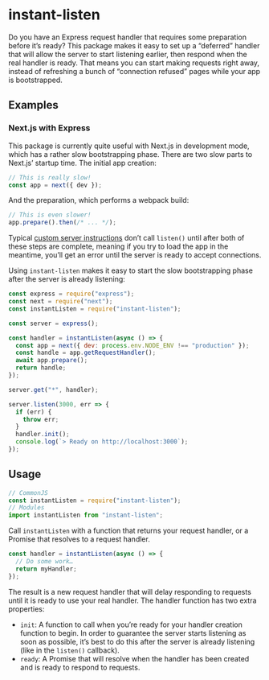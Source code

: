 # instant-listen

Do you have an Express request handler that requires some preparation before
it’s ready? This package makes it easy to set up a “deferred” handler that will
allow the server to start listening earlier, then respond when the real handler
is ready. That means you can start making requests right away, instead of
refreshing a bunch of “connection refused” pages while your app is bootstrapped.

## Examples

### Next.js with Express

This package is currently quite useful with Next.js in development mode, which
has a rather slow bootstrapping phase. There are two slow parts to Next.js’
startup time. The initial app creation:

```js
// This is really slow!
const app = next({ dev });
```

And the preparation, which performs a webpack build:

```js
// This is even slower!
app.prepare().then(/* ... */);
```

Typical [custom server instructions](https://github.com/zeit/next.js/tree/canary/examples/custom-server-express)
don’t call `listen()` until after both of these steps are complete, meaning if
you try to load the app in the meantime, you’ll get an error until the server is
ready to accept connections.

Using `instant-listen` makes it easy to start the slow bootstrapping phase after
the server is already listening:

```js
const express = require("express");
const next = require("next");
const instantListen = require("instant-listen");

const server = express();

const handler = instantListen(async () => {
  const app = next({ dev: process.env.NODE_ENV !== "production" });
  const handle = app.getRequestHandler();
  await app.prepare();
  return handle;
});

server.get("*", handler);

server.listen(3000, err => {
  if (err) {
    throw err;
  }
  handler.init();
  console.log(`> Ready on http://localhost:3000`);
});
```

## Usage

```js
// CommonJS
const instantListen = require("instant-listen");
// Modules
import instantListen from "instant-listen";
```

Call `instantListen` with a function that returns your request handler, or a
Promise that resolves to a request handler.

```js
const handler = instantListen(async () => {
  // Do some work…
  return myHandler;
});
```

The result is a new request handler that will delay responding to requests until
it is ready to use your real handler. The handler function has two extra
properties:

- `init`: A function to call when you’re ready for your handler creation
  function to begin. In order to guarantee the server starts listening as soon
  as possible, it’s best to do this after the server is already listening (like
  in the `listen()` callback).
- `ready`: A Promise that will resolve when the handler has been created and is
  ready to respond to requests.

